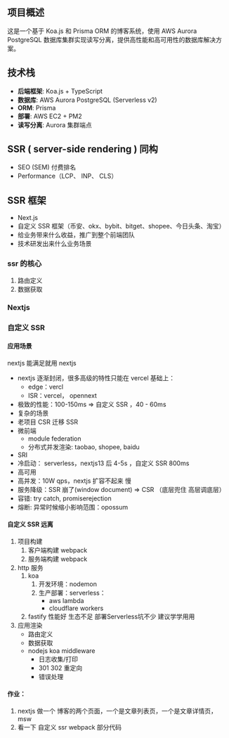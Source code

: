 ## 项目概述
这是一个基于 Koa.js 和 Prisma ORM 的博客系统，使用 AWS Aurora PostgreSQL 数据库集群实现读写分离，提供高性能和高可用性的数据库解决方案。

## 技术栈
- **后端框架**: Koa.js + TypeScript
- **数据库**: AWS Aurora PostgreSQL (Serverless v2)
- **ORM**: Prisma
- **部署**: AWS EC2 + PM2
- **读写分离**: Aurora 集群端点

## SSR ( server-side rendering ) 同构

- SEO (SEM) 付费排名
- Performance（LCP、 INP、 CLS）

## SSR 框架

- Next.js
- 自定义 SSR 框架（币安、okx、bybit、bitget、shopee、今日头条、淘宝）
- 给业务带来什么收益，推广到整个前端团队
- 技术研发出来什么业务场景

### ssr 的核心

1. 路由定义
2. 数据获取

### Nextjs

### 自定义 SSR

#### 应用场景

nextjs 能满足就用 nextjs

- nextjs 逐渐封闭，很多高级的特性只能在 vercel 基础上：
  - edge：vercl
  - ISR：vercel， opennext
- 极致的性能：100-150ms => 自定义 SSR ，40 - 60ms
- 复杂的场景
- 老项目 CSR 迁移 SSR
- 微前端
  - module federation
  - 分布式并发渲染: taobao, shopee, baidu
- SRI
- 冷启动： serverless，nextjs13 后 4-5s ，自定义 SSR 800ms
- 高可用
- 高并发：10W qps，nextjs 扩容不起来 慢
- 服务降级：SSR 崩了(window document) => CSR （底层兜住 高层调底层）
- 容错: try catch, promiserejection
- 熔断: 异常时候缩小影响范围：opossum

#### 自定义 SSR 远离

1. 项目构建
   1. 客户端构建 webpack
   2. 服务端构建 webpack
2. http 服务
   1. koa
      1. 开发环境：nodemon
      2. 生产部署：serverless：
         - aws lambda
         - cloudflare workers
   2. fastify 性能好 生态不足 部署Serverless坑不少 建议学学用用
3. 应用渲染
   - 路由定义
   - 数据获取
   - nodejs koa middleware
     - 日志收集/打印
     - 301 302 重定向
     - 错误处理

#### 作业：

1. nextjs 做一个 博客的两个页面，一个是文章列表页，一个是文章详情页，msw
2. 看一下 自定义 ssr webpack 部分代码
